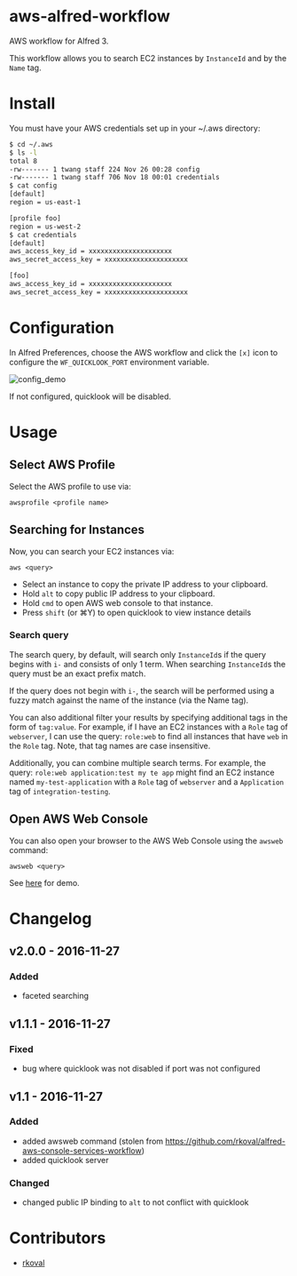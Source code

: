 aws-alfred-workflow
===================

AWS workflow for Alfred 3.

This workflow allows you to search EC2 instances by `InstanceId` and by the
`Name` tag.

Install
=======

You must have your AWS credentials set up in your ~/.aws directory:

```bash
$ cd ~/.aws
$ ls -l
total 8
-rw------- 1 twang staff 224 Nov 26 00:28 config
-rw------- 1 twang staff 706 Nov 18 00:01 credentials
$ cat config
[default]
region = us-east-1

[profile foo]
region = us-west-2
$ cat credentials
[default]
aws_access_key_id = xxxxxxxxxxxxxxxxxxxxx
aws_secret_access_key = xxxxxxxxxxxxxxxxxxxxx

[foo]
aws_access_key_id = xxxxxxxxxxxxxxxxxxxxx
aws_secret_access_key = xxxxxxxxxxxxxxxxxxxxx
```

Configuration
=============
In Alfred Preferences, choose the AWS workflow and click the `[x]` icon to
configure the `WF_QUICKLOOK_PORT` environment variable.

![config_demo](https://raw.githubusercontent.com/twang817/aws-alfred-workflow/master/docs/config_env.png)

If not configured, quicklook will be disabled.

Usage
=====

Select AWS Profile
------------------
Select the AWS profile to use via:

`awsprofile <profile name>`


Searching for Instances
-----------------------
Now, you can search your EC2 instances via:

`aws <query>`

* Select an instance to copy the private IP address to your clipboard.
* Hold `alt` to copy public IP address to your clipboard.
* Hold `cmd` to open AWS web console to that instance.
* Press `shift` (or ⌘Y) to open quicklook to view instance details

### Search query

The search query, by default, will search only `InstanceId`s if the query begins
with `i-` and consists of only 1 term.  When searching `InstanceId`s the query
must be an exact prefix match.

If the query does not begin with `i-`, the search will be performed using a
fuzzy match against the name of the instance (via the Name tag).

You can also additional filter your results by specifying additional tags in the
form of `tag:value`.  For example, if I have an EC2 instances with a `Role` tag
of `webserver`, I can use the query: `role:web` to find all instances that have
`web` in the `Role` tag.  Note, that tag names are case insensitive.

Additionally, you can combine multiple search terms.  For example, the query:
`role:web application:test my te app` might find an EC2 instance named
`my-test-application` with a `Role` tag of `webserver` and a `Application` tag
of `integration-testing`.


Open AWS Web Console
--------------------
You can also open your browser to the AWS Web Console using the `awsweb`
command:

`awsweb <query>`

See [here](https://github.com/rkoval/alfred-aws-console-services-workflow) for demo.

Changelog
=========

## v2.0.0 - 2016-11-27

### Added
- faceted searching

## v1.1.1 - 2016-11-27

### Fixed
- bug where quicklook was not disabled if port was not configured

## v1.1 - 2016-11-27

### Added
- added awsweb command (stolen from https://github.com/rkoval/alfred-aws-console-services-workflow)
- added quicklook server

### Changed
- changed public IP binding to `alt` to not conflict with quicklook


Contributors
============
* [rkoval](https://github.com/rkoval)
